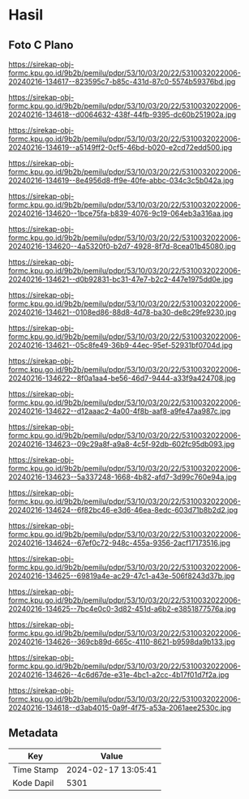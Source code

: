 # Hasil

## Foto C Plano

https://sirekap-obj-formc.kpu.go.id/9b2b/pemilu/pdpr/53/10/03/20/22/5310032022006-20240216-134617--823595c7-b85c-431d-87c0-5574b59376bd.jpg

https://sirekap-obj-formc.kpu.go.id/9b2b/pemilu/pdpr/53/10/03/20/22/5310032022006-20240216-134618--d0064632-438f-44fb-9395-dc60b251902a.jpg

https://sirekap-obj-formc.kpu.go.id/9b2b/pemilu/pdpr/53/10/03/20/22/5310032022006-20240216-134619--a5149ff2-0cf5-46bd-b020-e2cd72edd500.jpg

https://sirekap-obj-formc.kpu.go.id/9b2b/pemilu/pdpr/53/10/03/20/22/5310032022006-20240216-134619--8e4956d8-ff9e-40fe-abbc-034c3c5b042a.jpg

https://sirekap-obj-formc.kpu.go.id/9b2b/pemilu/pdpr/53/10/03/20/22/5310032022006-20240216-134620--1bce75fa-b839-4076-9c19-064eb3a316aa.jpg

https://sirekap-obj-formc.kpu.go.id/9b2b/pemilu/pdpr/53/10/03/20/22/5310032022006-20240216-134620--4a5320f0-b2d7-4928-8f7d-8cea01b45080.jpg

https://sirekap-obj-formc.kpu.go.id/9b2b/pemilu/pdpr/53/10/03/20/22/5310032022006-20240216-134621--d0b92831-bc31-47e7-b2c2-447e1975dd0e.jpg

https://sirekap-obj-formc.kpu.go.id/9b2b/pemilu/pdpr/53/10/03/20/22/5310032022006-20240216-134621--0108ed86-88d8-4d78-ba30-de8c29fe9230.jpg

https://sirekap-obj-formc.kpu.go.id/9b2b/pemilu/pdpr/53/10/03/20/22/5310032022006-20240216-134621--05c8fe49-36b9-44ec-95ef-52931bf0704d.jpg

https://sirekap-obj-formc.kpu.go.id/9b2b/pemilu/pdpr/53/10/03/20/22/5310032022006-20240216-134622--8f0a1aa4-be56-46d7-9444-a33f9a424708.jpg

https://sirekap-obj-formc.kpu.go.id/9b2b/pemilu/pdpr/53/10/03/20/22/5310032022006-20240216-134622--d12aaac2-4a00-4f8b-aaf8-a9fe47aa987c.jpg

https://sirekap-obj-formc.kpu.go.id/9b2b/pemilu/pdpr/53/10/03/20/22/5310032022006-20240216-134623--09c29a8f-a9a8-4c5f-92db-602fc95db093.jpg

https://sirekap-obj-formc.kpu.go.id/9b2b/pemilu/pdpr/53/10/03/20/22/5310032022006-20240216-134623--5a337248-1668-4b82-afd7-3d99c760e94a.jpg

https://sirekap-obj-formc.kpu.go.id/9b2b/pemilu/pdpr/53/10/03/20/22/5310032022006-20240216-134624--6f82bc46-e3d6-46ea-8edc-603d71b8b2d2.jpg

https://sirekap-obj-formc.kpu.go.id/9b2b/pemilu/pdpr/53/10/03/20/22/5310032022006-20240216-134624--67ef0c72-948c-455a-9356-2acf17173516.jpg

https://sirekap-obj-formc.kpu.go.id/9b2b/pemilu/pdpr/53/10/03/20/22/5310032022006-20240216-134625--69819a4e-ac29-47c1-a43e-506f8243d37b.jpg

https://sirekap-obj-formc.kpu.go.id/9b2b/pemilu/pdpr/53/10/03/20/22/5310032022006-20240216-134625--7bc4e0c0-3d82-451d-a6b2-e3851877576a.jpg

https://sirekap-obj-formc.kpu.go.id/9b2b/pemilu/pdpr/53/10/03/20/22/5310032022006-20240216-134626--369cb89d-665c-4110-8621-b9598da9b133.jpg

https://sirekap-obj-formc.kpu.go.id/9b2b/pemilu/pdpr/53/10/03/20/22/5310032022006-20240216-134626--4c6d67de-e31e-4bc1-a2cc-4b17f01d7f2a.jpg

https://sirekap-obj-formc.kpu.go.id/9b2b/pemilu/pdpr/53/10/03/20/22/5310032022006-20240216-134618--d3ab4015-0a9f-4f75-a53a-2061aee2530c.jpg


## Metadata

| Key        | Value               |
| ---------- | ------------------- |
| Time Stamp | 2024-02-17 13:05:41 |
| Kode Dapil | 5301                |



